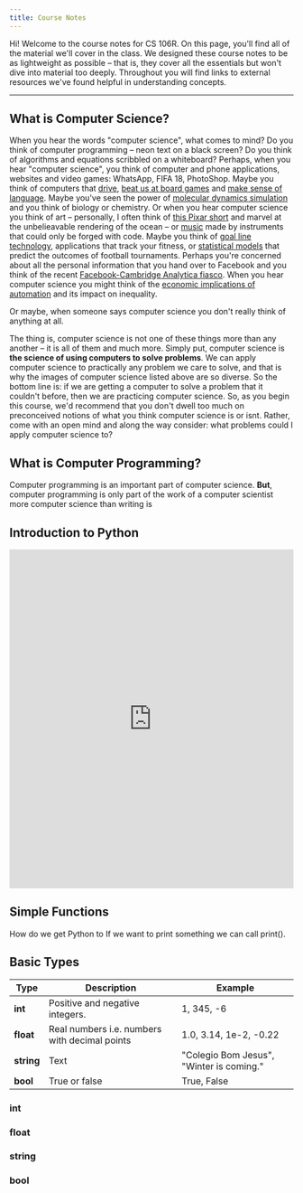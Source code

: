 ```yaml
---
title: Course Notes 
---
```

Hi! Welcome to the course notes for CS 106R. On this page, you'll find all of the material we'll cover in the class. We designed these course notes to be as lightweight as possible – that is, they cover all the essentials but won't dive into material too deeply. Throughout you will find links to external resources we've found helpful in understanding concepts. 

---
## What is Computer Science? 
When you hear the words "computer science", what comes to mind? Do you think of computer programming – neon text on a black screen? Do you think of algorithms and equations scribbled on a whiteboard? Perhaps, when you hear "computer science", you think of computer and phone applications, websites and video games: WhatsApp, FIFA 18, PhotoShop. Maybe you think of computers that [drive](https://www.technologyreview.com/s/609450/autonomous-vehicles-are-you-ready-for-the-new-ride/), [beat us at board games](https://www.nytimes.com/2017/05/23/business/google-deepmind-alphago-go-champion-defeat.html) and [make sense of language](https://www.washingtonpost.com/business/economy/ais-ability-to-read-hailed-as-historical-milestone-but-computers-arent-quite-there/2018/01/16/04638f2e-faf6-11e7-a46b-a3614530bd87_story.html?noredirect=on&utm_term=.285b937ed479). Maybe you've seen the power of [molecular dynamics simulation](https://www.youtube.com/watch?v=5JcFgj2gHx8) and you think of biology or chemistry. Or when you hear computer science you think of art – personally, I often think of [this Pixar short](https://www.youtube.com/watch?v=lkQTe0Wdo2k) and marvel at the unbelieavable rendering of the ocean – or [music](https://vimeo.com/100624271) made by instruments that could only be forged with code. Maybe you think of [goal line technology](https://football-technology.fifa.com/en/standards/goal-line-technology/), applications that track your fitness, or [statistical models](https://projects.fivethirtyeight.com/2018-world-cup-predictions/) that predict the outcomes of football tournaments. Perhaps you're concerned about all the personal information that you hand over to Facebook and you think of the recent [Facebook-Cambridge Analytica fiasco](https://www.nytimes.com/2018/03/19/technology/facebook-cambridge-analytica-explained.html). When you hear computer science you might think of the [economic implications of automation](https://economics.stanford.edu/sites/default/files/april11.pdf) and its impact on inequality. 

Or maybe, when someone says computer science you don't really think of anything at all. 

The thing is, computer science is not one of these things more than any another – it is all of them and much more. Simply put, computer science is **the science of using computers to solve problems**. We can apply computer science to practically any problem we care to solve, and that is why the images of computer science listed above are so diverse. So the bottom line is: if we are getting a computer to solve a problem that it couldn't before, then we are practicing computer science. So, as you begin this course, we'd recommend that you don't dwell too much on preconceived notions of what you think computer science is or isnt. Rather, come with an open mind and along the way consider: what problems could I apply computer science to? 

## What is Computer Programming? 
Computer programming is an important part of computer science. **But**, computer programming is only part of the work of a computer scientist more computer science than writing is  

## Introduction to Python 

<iframe frameborder="0" width="100%" height="600px" src="https://repl.it/student_embed/assignment/1211151/65629c184c91c55555e68086ece937d5"></iframe>

## Simple Functions
How do we get Python to If we want to print something we can call print(). 

## Basic Types  
| Type        | Description   | Example  |
| ------------- |-------------| -----|
| **int**           | Positive and negative integers.              |           1, 345, -6         |
| **float**         | Real numbers i.e. numbers with decimal points      | 1.0, 3.14, 1e-2, -0.22|
| **string**        | Text | "Colegio Bom Jesus", "Winter is coming." |
| **bool**          | True or false               | True, False        |

### int

### float 

### string

### bool
